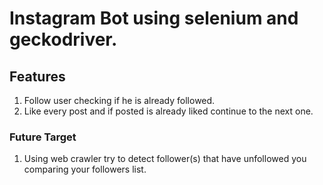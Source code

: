 # Instagram Bot using selenium and geckodriver.
## Features
1) Follow user checking if he is already followed.
2) Like every post and if posted is already liked continue to the next one.

### Future Target
1) Using web crawler try to detect follower(s) that have unfollowed you comparing your followers list.
